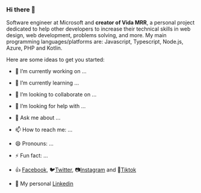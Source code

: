 ### Hi there 👋

Software engineer at Microsoft and **creator of Vida MRR**, a personal project dedicated to help other developers to increase their technical skills in web design, web development, problems solving, and more. My main programming languages/platforms are: Javascript, Typescript, Node.js, Azure, PHP and Kotlin.

Here are some ideas to get you started:

- 🔭 I’m currently working on ...
- 🌱 I’m currently learning ...
- 👯 I’m looking to collaborate on ...
- 🤔 I’m looking for help with ...
- 💬 Ask me about ...
- 📫 How to reach me: ...
- 😄 Pronouns: ...
- ⚡ Fun fact: ...

- 👍 [Facebook](https://www.facebook.com/vidamrr "Vida MRR Blog"), 🐦[Twitter](https://www.twitter.com/vidamrr "Twitter profile"), 📷[Instagram](https://www.instagram.com/vidamrr "Instagram account") and 🎵[Tiktok](https://www.tiktok.com/@vidamrr "Tiktok profile")
- 💼 My personal [Linkedin](https://www.linkedin.com/in/jean-azabache-medina/ "Linkedin profile")
